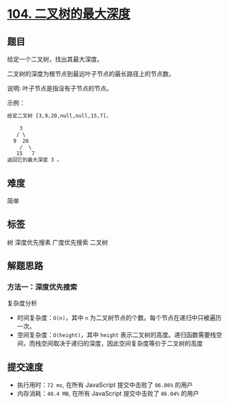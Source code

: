 # [104. 二叉树的最大深度](https://leetcode-cn.com/problems/maximum-depth-of-binary-tree/)

## 题目

给定一个二叉树，找出其最大深度。

二叉树的深度为根节点到最远叶子节点的最长路径上的节点数。

说明: 叶子节点是指没有子节点的节点。

示例：

```txt
给定二叉树 [3,9,20,null,null,15,7]，

    3
   / \
  9  20
    /  \
   15   7
返回它的最大深度 3 。
```

## 难度

简单

## 标签

树 深度优先搜素 广度优先搜索 二叉树

## 解题思路

### 方法一：深度优先搜索

复杂度分析

- 时间复杂度：`O(n)`，其中 `n` 为二叉树节点的个数。每个节点在递归中只被遍历一次。
- 空间复杂度：`O(height)`，其中 `height` 表示二叉树的高度。递归函数需要栈空间，而栈空间取决于递归的深度，因此空间复杂度等价于二叉树的高度

## 提交速度

- 执行用时：`72 ms`, 在所有 JavaScript 提交中击败了 `86.86%` 的用户
- 内存消耗：`40.4 MB`, 在所有 JavaScript 提交中击败了 `86.04%` 的用户
